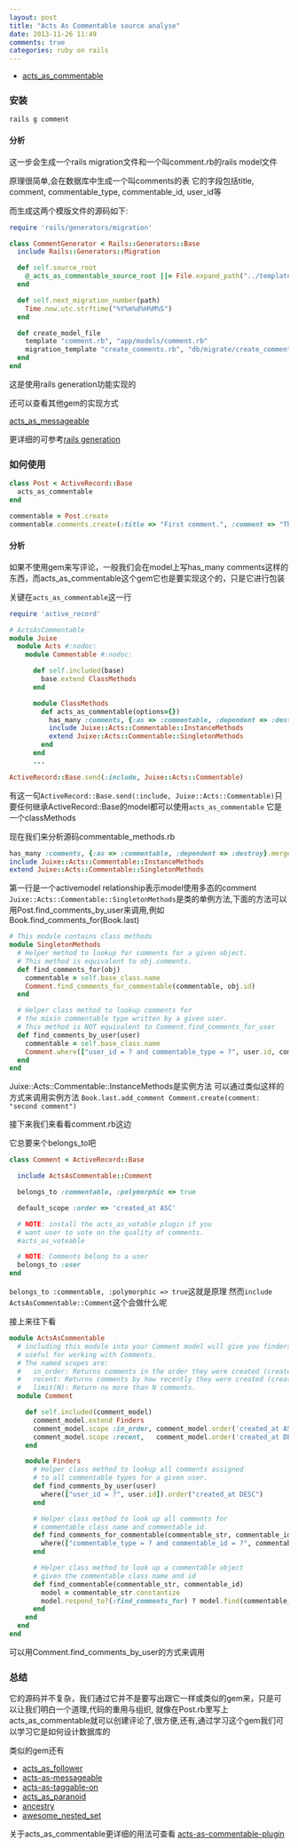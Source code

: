 ```yaml
---
layout: post
title: "Acts As Commentable source analyse"
date: 2013-11-26 11:49
comments: true
categories: ruby on rails
---
```


+ [acts_as_commentable](https://github.com/jackdempsey/acts_as_commentable)

### 安装

`rails g comment`

#### 分析

这一步会生成一个rails migration文件和一个叫comment.rb的rails model文件

原理很简单,会在数据库中生成一个叫comments的表
它的字段包括title, comment, commentable_type, commentable_id, user_id等

而生成这两个模版文件的源码如下:

``` ruby lib/generators/comment/comment_generator.rb
require 'rails/generators/migration'

class CommentGenerator < Rails::Generators::Base
  include Rails::Generators::Migration

  def self.source_root
    @_acts_as_commentable_source_root ||= File.expand_path("../templates", __FILE__)
  end

  def self.next_migration_number(path)
    Time.now.utc.strftime("%Y%m%d%H%M%S")
  end

  def create_model_file
    template "comment.rb", "app/models/comment.rb"
    migration_template "create_comments.rb", "db/migrate/create_comments.rb"
  end
end
```

这是使用rails generation功能实现的

<!-- more -->

还可以查看其他gem的实现方式

[acts_as_messageable](https://github.com/LTe/acts-as-messageable/blob/master/lib/generators/acts-as-messageable/migration/migration_generator.rb)

更详细的可参考[rails generation](http://guides.rubyonrails.org/generators.html)

### 如何使用

``` ruby
class Post < ActiveRecord::Base
  acts_as_commentable
end

commentable = Post.create
commentable.comments.create(:title => "First comment.", :comment => "This is the first comment.")
```

#### 分析

如果不使用gem来写评论，一般我们会在model上写has_many comments这样的东西，而acts_as_commentable这个gem它也是要实现这个的，只是它进行包装

关键在`acts_as_commentable`这一行

``` ruby lib/commentable_method.rb
require 'active_record'

# ActsAsCommentable
module Juixe
  module Acts #:nodoc:
    module Commentable #:nodoc:

      def self.included(base)
        base.extend ClassMethods  
      end

      module ClassMethods
        def acts_as_commentable(options={})
          has_many :comments, {:as => :commentable, :dependent => :destroy}.merge(options)
          include Juixe::Acts::Commentable::InstanceMethods
          extend Juixe::Acts::Commentable::SingletonMethods
        end
      end
      ...

ActiveRecord::Base.send(:include, Juixe::Acts::Commentable)
```

有这一句`ActiveRecord::Base.send(:include, Juixe::Acts::Commentable)`只要任何继承ActiveRecord::Base的model都可以使用`acts_as_commentable` 它是一个classMethods 

现在我们来分析源码commentable_methods.rb

``` ruby
has_many :comments, {:as => :commentable, :dependent => :destroy}.merge(options)
include Juixe::Acts::Commentable::InstanceMethods
extend Juixe::Acts::Commentable::SingletonMethods
```

第一行是一个activemodel relationship表示model使用多态的comment
`Juixe::Acts::Commentable::SingletonMethods`是类的单例方法,下面的方法可以用Post.find_comments_by_user来调用,例如
Book.find_comments_for(Book.last)

``` ruby
# This module contains class methods
module SingletonMethods
  # Helper method to lookup for comments for a given object.
  # This method is equivalent to obj.comments.
  def find_comments_for(obj)
    commentable = self.base_class.name
    Comment.find_comments_for_commentable(commentable, obj.id)
  end

  # Helper class method to lookup comments for
  # the mixin commentable type written by a given user.  
  # This method is NOT equivalent to Comment.find_comments_for_user
  def find_comments_by_user(user) 
    commentable = self.base_class.name
    Comment.where(["user_id = ? and commentable_type = ?", user.id, commentable]).order("created_at DESC")
  end
end
```

Juixe::Acts::Commentable::InstanceMethods是实例方法
可以通过类似这样的方式来调用实例方法
`Book.last.add_comment Comment.create(comment: "second comment")`

接下来我们来看看comment.rb这边

它总要来个belongs_to吧

``` ruby comment.rb
class Comment < ActiveRecord::Base

  include ActsAsCommentable::Comment

  belongs_to :commentable, :polymorphic => true

  default_scope :order => 'created_at ASC'

  # NOTE: install the acts_as_votable plugin if you
  # want user to vote on the quality of comments.
  #acts_as_voteable

  # NOTE: Comments belong to a user
  belongs_to :user
end
```

`belongs_to :commentable, :polymorphic => true`这就是原理
然而`include ActsAsCommentable::Comment`这个会做什么呢

接上来往下看

``` ruby lib/comment_method.rb
module ActsAsCommentable
  # including this module into your Comment model will give you finders and named scopes
  # useful for working with Comments.
  # The named scopes are:
  #   in_order: Returns comments in the order they were created (created_at ASC).
  #   recent: Returns comments by how recently they were created (created_at DESC).
  #   limit(N): Return no more than N comments.
  module Comment

    def self.included(comment_model)
      comment_model.extend Finders
      comment_model.scope :in_order, comment_model.order('created_at ASC')
      comment_model.scope :recent,   comment_model.order('created_at DESC')
    end

    module Finders
      # Helper class method to lookup all comments assigned
      # to all commentable types for a given user.
      def find_comments_by_user(user)
        where(["user_id = ?", user.id]).order("created_at DESC")
      end

      # Helper class method to look up all comments for 
      # commentable class name and commentable id.
      def find_comments_for_commentable(commentable_str, commentable_id)
        where(["commentable_type = ? and commentable_id = ?", commentable_str, commentable_id]).order("created_at DESC")
      end

      # Helper class method to look up a commentable object
      # given the commentable class name and id 
      def find_commentable(commentable_str, commentable_id)
        model = commentable_str.constantize
        model.respond_to?(:find_comments_for) ? model.find(commentable_id) : nil
      end
    end
  end
end
```

可以用Comment.find_comments_by_user的方式来调用

### 总结

它的源码并不复杂，我们通过它并不是要写出跟它一样或类似的gem来，只是可以让我们明白一个道理,代码的重用与组织, 就像在Post.rb里写上acts_as_commentable就可以创建评论了,很方便,还有,通过学习这个gem我们可以学习它是如何设计数据库的

类似的gem还有

- [acts_as_follower](https://github.com/tcocca/acts_as_follower)
- [acts-as-messageable](https://github.com/LTe/acts-as-messageable)
- [acts-as-taggable-on](https://github.com/mbleigh/acts-as-taggable-on)
- [acts_as_paranoid](https://github.com/goncalossilva/acts_as_paranoid)
- [ancestry](https://github.com/stefankroes/ancestry)
- [awesome_nested_set](https://github.com/collectiveidea/awesome_nested_set)

关于acts_as_commentable更详细的用法可查看
[acts-as-commentable-plugin](http://juixe.com/techknow/index.php/2006/06/18/acts-as-commentable-plugin/)
